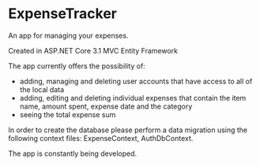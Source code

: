 # ExpenseTracker
An app for managing your expenses.

Created in ASP.NET Core 3.1 MVC Entity Framework

The app currently offers the possibility of:
- adding, managing and deleting user accounts that have access to all of the local data
- adding, editing and deleting individual expenses that contain the item name, amount spent, expense date and the category
- seeing the total expense sum

In order to create the database please perform a data migration using the following context files: ExpenseContext, AuthDbContext.

The app is constantly being developed.
